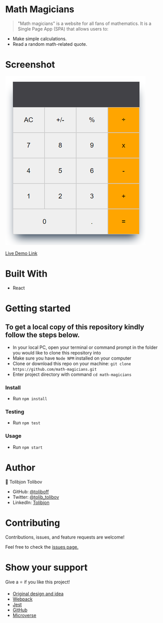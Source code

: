 # Math Magicians

> "Math magicians" is a website for all fans of mathematics. It is a Single Page App (SPA) that allows users to:
- Make simple calculations.
- Read a random math-related quote.
# Screenshot
![screenshot](screenshot.png)

[Live Demo Link](https://toliboff.github.io/math-magicians/)
# Built With

- React

# Getting started

## To get a local copy of this repository kindly follow the steps below.
- In your local PC, open your terminal or command prompt in the folder you would like to clone this repository into
- Make sure you have `Node NPM` installed on your computer
- Clone or download this repo on your machine: `git clone https://github.com/math-magicians.git`
- Enter project directory with command `cd math-magicians`
### Install
- Run `npm install`
### Testing
- Run `npm test`
### Usage
- Run `npm start`

# Author
:bust_in_silhouette: Tolibjon Tolibov
- GitHub: [@toliboff](https://https://github.com/toliboff)
- Twitter: [@tolib_tolibov](https://twitter.com/tolib_tolibov)
- LinkedIn: [Tolibjon](https://linkedin.com/in/tolibjon-tolibov)

# Contributing
Contributions, issues, and feature requests are welcome!

Feel free to check the [issues page.](https://github.com/toliboff/math-magicians/issues)

# Show your support
Give a :star: if you like this project!



* [Original design and idea](https://web.archive.org/web/20180320194056/http://www.getminimalist.com:80/)
* [Webpack](https://webpack.js.org/)
* [Jest](https://jestjs.io/)
* [GitHub](https://www.github.com)
* [Microverse](https://microverse.org)

